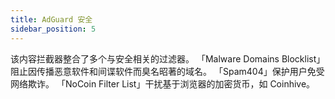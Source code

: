 ```yaml
---
title: AdGuard 安全
sidebar_position: 5
---
```


该内容拦截器整合了多个与安全相关的过滤器。 「Malware Domains Blocklist」阻止因传播恶意软件和间谍软件而臭名昭著的域名。 「Spam404」保护用户免受网络欺诈。 「NoCoin Filter List」干扰基于浏览器的加密货币，如 Coinhive。
